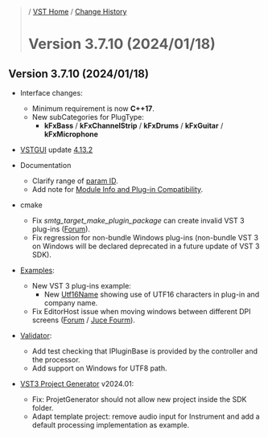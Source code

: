 >/ [VST Home](../) / [Change History](./Index.md)
>
># Version 3.7.10 (2024/01/18)

## Version 3.7.10 (2024/01/18)

- Interface changes:
  - Minimum requirement is now **C++17**.
  - New subCategories for PlugType:
    - **kFxBass** / **kFxChannelStrip** / **kFxDrums** / **kFxGuitar** / **kFxMicrophone**

- [VSTGUI](../What+is+the+VST+3+SDK/VSTGUI.md) update [4.13.2](https://github.com/steinbergmedia/vstgui/releases/tag/vstgui4_13_2)

- Documentation
  - Clarify range of [param ID](../Technical+Documentation/Parameters+Automation/Index.md#parameters).
  - Add note for [Module Info and Plug-in Compatibility](../Technical+Documentation/Change+History/3.7.5/ModuleInfo.md#iplugincompatibility).

- cmake
  - Fix *smtg_target_make_plugin_package* can create invalid VST 3 plug-ins ([Forum](https://forums.steinberg.net/t/weird-cmake-error/862347)).
  - Fix regression for non-bundle Windows plug-ins (non-bundle VST 3 on Windows will be declared deprecated in a future update of VST 3 SDK).

- [Examples](../What+is+the+VST+3+SDK/Plug-in+Examples.md):
  - New VST 3 plug-ins example:
    - New [Utf16Name](../What+is+the+VST+3+SDK/Plug-in+Examples.md#utf16name) showing use of UTF16 characters in plug-in and company name.
  - Fix EditorHost issue when moving windows between different DPI screens ([Forum](https://forums.steinberg.net/t/vst3-sdk-editorhost-displays-only-25-of-juce-gui-on-4k-monitor/873310/2) / [Juce Fourm](https://forum.juce.com/t/steinberg-editorhost-on-4k-monitor-is-not-good/58366/7)).

- [Validator](../What+is+the+VST+3+SDK/Index.md#validator-command-line):
  - Add test checking that IPluginBase is provided by the controller and the processor.
  - Add support on Windows for UTF8 path.

- [VST3 Project Generator](../What+is+the+VST+3+SDK/Project+Generator.md) v2024.01:
  - Fix: ProjetGenerator should not allow new project inside the SDK folder.
  - Adapt template project: remove audio input for Instrument and add a default processing implementation as example.
  